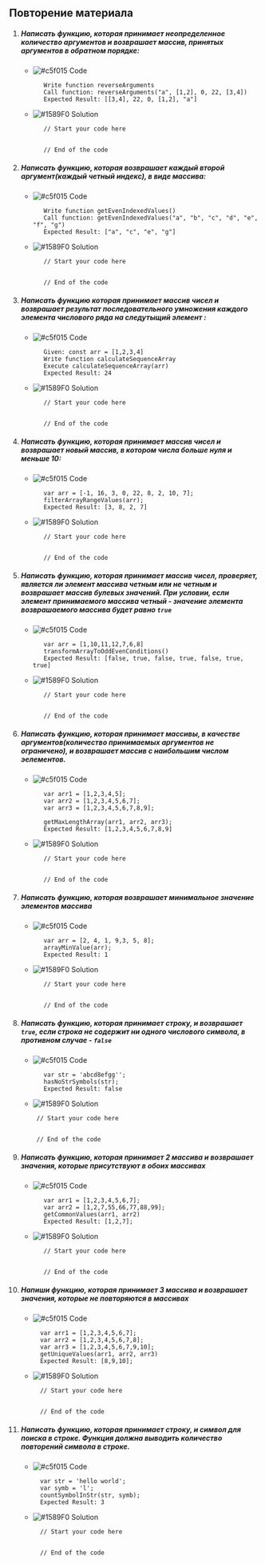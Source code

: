 ## Повторение материала

1. ##### Написать функцию, которая принимает неопределенное количество аргументов и возврашает массив, принятых аргументов в обратном порядке:
   * ![#c5f015](https://placehold.it/15/c5f015/000000?text=+) Code

            Write function reverseArguments
            Call function: reverseArguments("a", [1,2], 0, 22, [3,4])
            Expected Result: [[3,4], 22, 0, [1,2], "a"] 
            
   * ![#1589F0](https://placehold.it/15/1589F0/000000?text=+) Solution        

            // Start your code here
            
            
            // End of the code
2. ##### Написать функцию, которая возврашает каждый второй аргумент(каждый четный индекс), в виде массива:
   * ![#c5f015](https://placehold.it/15/c5f015/000000?text=+) Code

            Write function getEvenIndexedValues()
            Call function: getEvenIndexedValues("a", "b", "c", "d", "e", "f", "g")
            Expected Result: ["a", "c", "e", "g"] 
   * ![#1589F0](https://placehold.it/15/1589F0/000000?text=+) Solution        

            // Start your code here
            
            
            // End of the code
3. ##### Написать функцию которая принимает массив чисел и возврашает результат последовательного умножения каждого элемента числового ряда на следутыщий элемент :
   * ![#c5f015](https://placehold.it/15/c5f015/000000?text=+) Code
   
            Given: const arr = [1,2,3,4]
            Write function calculateSequenceArray
            Execute calculateSequenceArray(arr)
            Expected Result: 24
   * ![#1589F0](https://placehold.it/15/1589F0/000000?text=+) Solution        

            // Start your code here
            
            
            // End of the code
4. ##### Написать функцию, которая принимает массив чисел и возврашает новый массив, в котором числа больше нуля и меньше 10:
   * ![#c5f015](https://placehold.it/15/c5f015/000000?text=+) Code
   
            var arr = [-1, 16, 3, 0, 22, 8, 2, 10, 7];
            filterArrayRangeValues(arr);
            Expected Result: [3, 8, 2, 7]
   * ![#1589F0](https://placehold.it/15/1589F0/000000?text=+) Solution        

            // Start your code here
            
            
            // End of the code
5. ##### Написать функцию, которая принимает массив чисел, проверяет, является ли элемент массива четным или не четным и возврашает массив булевых значений. При условии, если элемент принимаемого массива четный - значение элемента возврашаемого массива будет равно ```true```
   * ![#c5f015](https://placehold.it/15/c5f015/000000?text=+) Code
   
            var arr = [1,10,11,12,7,6,8]
            transformArrayToOddEvenConditions()
            Expected Result: [false, true, false, true, false, true, true]
   * ![#1589F0](https://placehold.it/15/1589F0/000000?text=+) Solution        

            // Start your code here
            
            
            // End of the code
6. ##### Написать функцию, которая принимает массивы, в качестве аргументов(количество принимаемых аргументов не ограничено), и возврашает массив с наибольшим числом эелементов.
   * ![#c5f015](https://placehold.it/15/c5f015/000000?text=+) Code
   
            var arr1 = [1,2,3,4,5];
            var arr2 = [1,2,3,4,5,6,7];
            var arr3 = [1,2,3,4,5,6,7,8,9];
            
            getMaxLengthArray(arr1, arr2, arr3);
            Expected Result: [1,2,3,4,5,6,7,8,9]
   * ![#1589F0](https://placehold.it/15/1589F0/000000?text=+) Solution        

            // Start your code here
            
            
            // End of the code
7. ##### Написать функцию, которая возврашает минимальное значение элементов массива
   * ![#c5f015](https://placehold.it/15/c5f015/000000?text=+) Code
   
            var arr = [2, 4, 1, 9,3, 5, 8];
            arrayMinValue(arr);
            Expected Result: 1
   * ![#1589F0](https://placehold.it/15/1589F0/000000?text=+) Solution        

            // Start your code here
            
            
            // End of the code
8. ##### Написать функцию, которая принимает строку, и возврашает ```true```, если строка не содержит ни одного числового символа, в противном случае - ```false```
   * ![#c5f015](https://placehold.it/15/c5f015/000000?text=+) Code
   
            var str = 'abcd8efgg'';
            hasNoStrSymbols(str);
            Expected Result: false

   * ![#1589F0](https://placehold.it/15/1589F0/000000?text=+) Solution        

          // Start your code here
          
          
          // End of the code
9. ##### Написать функцию, которая принимает 2 массива и возврашает значения, которые присутствуют в обоих массивах
   * ![#c5f015](https://placehold.it/15/c5f015/000000?text=+) Code
   
            var arr1 = [1,2,3,4,5,6,7];
            var arr2 = [1,2,7,55,66,77,88,99];
            getCommonValues(arr1, arr2)
            Expected Result: [1,2,7];
   * ![#1589F0](https://placehold.it/15/1589F0/000000?text=+) Solution     
      
            // Start your code here
            
            
            // End of the code
9. ##### Напиши функцию, которая принимает 3 массива и возврашает значения, которые не повторяются в массивах
    * ![#c5f015](https://placehold.it/15/c5f015/000000?text=+) Code
   
            var arr1 = [1,2,3,4,5,6,7];
            var arr2 = [1,2,3,4,5,6,7,8];
            var arr3 = [1,2,3,4,5,6,7,9,10];
            getUniqueValues(arr1, arr2, arr3)
            Expected Result: [8,9,10];
    * ![#1589F0](https://placehold.it/15/1589F0/000000?text=+) Solution        

            // Start your code here
            
            
            // End of the code
10. ##### Написать функцию, которая принимает строку, и символ для поиска в строке. Функция должна выводить количество повторений символа в строке.
    * ![#c5f015](https://placehold.it/15/c5f015/000000?text=+) Code
   
            var str = 'hello world';
            var symb = 'l';
            countSymbolInStr(str, symb);
            Expected Result: 3
    * ![#1589F0](https://placehold.it/15/1589F0/000000?text=+) Solution        

            // Start your code here
            
            
            // End of the code
